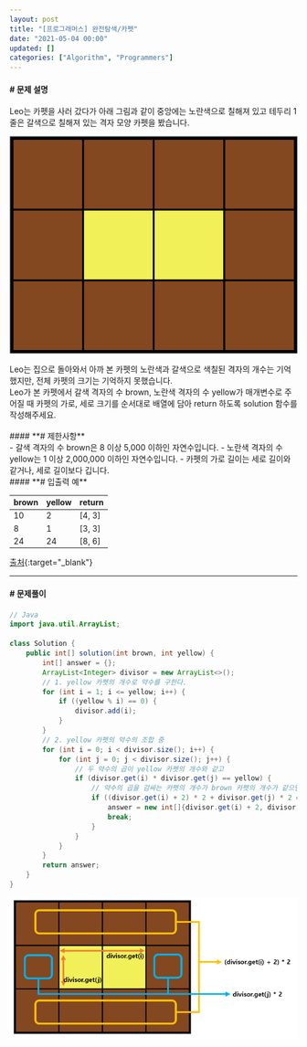 ```yaml
---
layout: post
title: "[프로그래머스] 완전탐색/카펫"
date: "2021-05-04 00:00"
updated: []
categories: ["Algorithm", "Programmers"]
---
```


#### **# 문제 설명**<br>
Leo는 카펫을 사러 갔다가 아래 그림과 같이 중앙에는 노란색으로 칠해져 있고 테두리 1줄은 갈색으로 칠해져 있는 격자 모양 카펫을 봤습니다.
<p align="center"><img src="/assets/img/posts/algorithm-programmers-carpet-1.png" alt="완전탐색/카펫1"></p>
Leo는 집으로 돌아와서 아까 본 카펫의 노란색과 갈색으로 색칠된 격자의 개수는 기억했지만, 전체 카펫의 크기는 기억하지 못했습니다.<br>
Leo가 본 카펫에서 갈색 격자의 수 brown, 노란색 격자의 수 yellow가 매개변수로 주어질 때 카펫의 가로, 세로 크기를 순서대로 배열에 담아 return 하도록 solution 함수를 작성해주세요.<br>
<br>
#### **# 제한사항**<br>
- 갈색 격자의 수 brown은 8 이상 5,000 이하인 자연수입니다.
- 노란색 격자의 수 yellow는 1 이상 2,000,000 이하인 자연수입니다.
- 카펫의 가로 길이는 세로 길이와 같거나, 세로 길이보다 깁니다.

<br>
#### **# 입출력 예**

| brown | yellow | return |
| --- | --- | --- |
| 10 | 2 | \[4, 3\] |
| 8 | 1 | \[3, 3\] |
| 24 | 24 | \[8, 6\] |

[출처](https://hsin.hr/coci/archive/2010_2011/contest4_tasks.pdf){:target="_blank"}

---

#### **# 문제풀이**
```java
// Java
import java.util.ArrayList;

class Solution {
    public int[] solution(int brown, int yellow) {
        int[] answer = {};
        ArrayList<Integer> divisor = new ArrayList<>();
        // 1. yellow 카펫의 개수로 약수를 구한다.
        for (int i = 1; i <= yellow; i++) {
            if ((yellow % i) == 0) {
                divisor.add(i);
            }
        }
        // 2. yellow 카펫의 약수의 조합 중
        for (int i = 0; i < divisor.size(); i++) {
            for (int j = 0; j < divisor.size(); j++) {
                // 두 약수의 곱이 yellow 카펫의 개수와 같고
                if (divisor.get(i) * divisor.get(j) == yellow) {
                    // 약수의 곱을 감싸는 카펫의 개수가 brown 카펫의 개수가 같으면 break
                    if ((divisor.get(i) + 2) * 2 + divisor.get(j) * 2 == brown) {
                        answer = new int[]{divisor.get(i) + 2, divisor.get(j) + 2};
                        break;
                    }
                }
            }
        }
        return answer;
    }
}
```
<p align="center"><img src="/assets/img/posts/algorithm-programmers-carpet-2.png" alt="완전탐색/카펫2"></p>